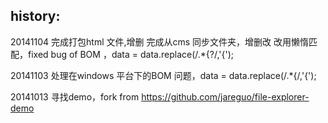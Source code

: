 history:
--------
20141104
 完成打包html 文件,增删
 完成从cms 同步文件夹，增删改
 改用懒惰匹配，fixed bug of BOM ，data = data.replace(/.*\{?/,'{');

20141103
 处理在windows 平台下的BOM 问题，data = data.replace(/.*\{/,'{');

20141013
 寻找demo，fork from https://github.com/jareguo/file-explorer-demo
